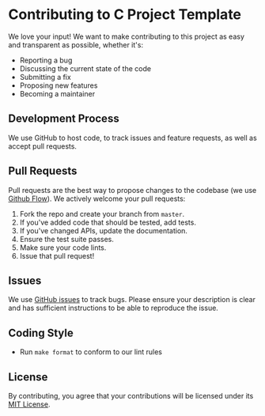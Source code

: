 # Contributing to C Project Template
We love your input! We want to make contributing to this project as easy and transparent as possible, whether it's:

 - Reporting a bug
 - Discussing the current state of the code
 - Submitting a fix
 - Proposing new features
 - Becoming a maintainer

## Development Process
We use GitHub to host code, to track issues and feature requests, as well as accept pull requests.

## Pull Requests
Pull requests are the best way to propose changes to the codebase (we use [Github Flow](https://guides.github.com/introduction/flow/index.html)). We actively welcome your pull requests:

 1. Fork the repo and create your branch from `master`.
 1. If you've added code that should be tested, add tests.
 1. If you've changed APIs, update the documentation.
 1. Ensure the test suite passes.
 1. Make sure your code lints.
 1. Issue that pull request!

## Issues
We use [GitHub issues](https://github.com/jballoffet/c-template/issues) to track bugs. Please ensure your description is clear and has sufficient instructions to be able to reproduce the issue.

## Coding Style
 * Run `make format` to conform to our lint rules

## License
By contributing, you agree that your contributions will be licensed under its [MIT License](LICENSE).
